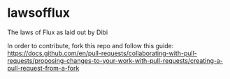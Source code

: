 # lawsofflux
The laws of Flux as laid out by Dibi




In order to contribute, fork this repo and follow this guide: https://docs.github.com/en/pull-requests/collaborating-with-pull-requests/proposing-changes-to-your-work-with-pull-requests/creating-a-pull-request-from-a-fork
